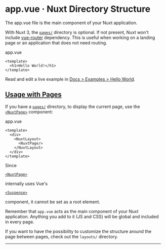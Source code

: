 # app.vue · Nuxt Directory Structure
The app.vue file is the main component of your Nuxt application.

With Nuxt 3, the [`pages/`](https://nuxt.com/docs/guide/directory-structure/pages) directory is optional. If not present, Nuxt won't include [vue-router](https://router.vuejs.org/) dependency. This is useful when working on a landing page or an application that does not need routing.

app.vue

```
<template>
  <h1>Hello World!</h1>
</template>

```


Read and edit a live example in [Docs > Examples > Hello World](https://nuxt.com/docs/examples/hello-world).

[Usage with Pages](#usage-with-pages)
-------------------------------------

If you have a [`pages/`](https://nuxt.com/docs/guide/directory-structure/pages) directory, to display the current page, use the [`<NuxtPage>`](https://nuxt.com/docs/api/components/nuxt-page) component:

app.vue

```
<template>
  <div>
    <NuxtLayout>
      <NuxtPage/>
    </NuxtLayout>
  </div>
</template>

```


Since

[`<NuxtPage>`](https://nuxt.com/docs/api/components/nuxt-page)

internally uses Vue's

[`<Suspense>`](https://vuejs.org/guide/built-ins/suspense.html#suspense)

component, it cannot be set as a root element.

Remember that `app.vue` acts as the main component of your Nuxt application. Anything you add to it (JS and CSS) will be global and included in every page.

If you want to have the possibility to customize the structure around the page between pages, check out the `layouts/` directory.

* * *